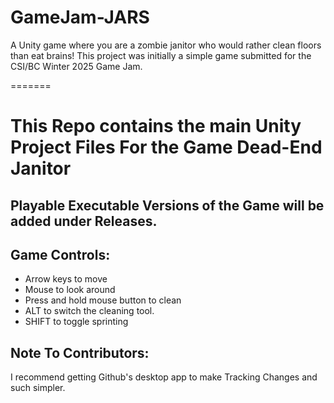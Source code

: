 # GameJam-JARS
A Unity game where you are a zombie janitor who would rather clean floors than eat brains! This project was initially a simple game submitted for the CSI/BC Winter 2025 Game Jam. 

=======
# This Repo contains the main Unity Project Files For the Game Dead-End Janitor
## Playable Executable Versions of the Game will be added under Releases.

## Game Controls: 
- Arrow keys to move
- Mouse to look around
- Press and hold mouse button to clean
- ALT to switch the cleaning tool. 
- SHIFT to toggle sprinting

## Note To Contributors:
I recommend getting Github's desktop app to make Tracking Changes and such simpler.
